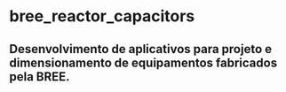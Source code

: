 # bree_reactor_capacitors
## Desenvolvimento de aplicativos para projeto e dimensionamento de equipamentos fabricados pela BREE.
